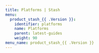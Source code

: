 ```yaml
---
title: Platforms | Stash
menu:
  product_stash_{{ .Version }}:
    identifier: platforms
    name: Platforms
    parent: latest-guides
    weight: 90
menu_name: product_stash_{{ .Version }}
---
```

